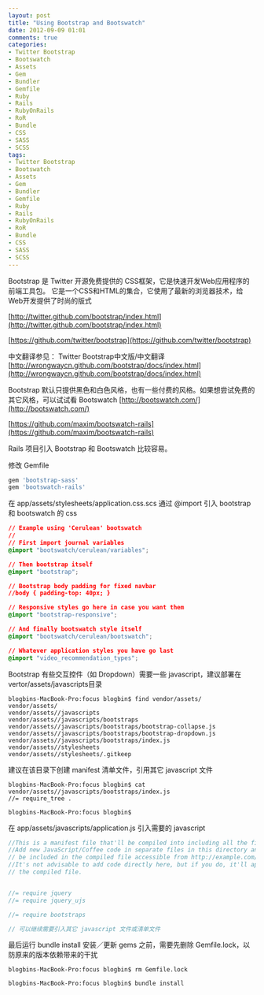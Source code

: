 ```yaml
---
layout: post
title: "Using Bootstrap and Bootswatch"
date: 2012-09-09 01:01
comments: true
categories: 
- Twitter Bootstrap
- Bootswatch
- Assets
- Gem
- Bundler
- Gemfile
- Ruby
- Rails
- RubyOnRails
- RoR
- Bundle
- CSS
- SASS
- SCSS
tags: 
- Twitter Bootstrap
- Bootswatch
- Assets
- Gem
- Bundler
- Gemfile
- Ruby
- Rails
- RubyOnRails
- RoR
- Bundle
- CSS
- SASS
- SCSS
---
```


Bootstrap 是 Twitter 开源免费提供的 CSS框架，它是快速开发Web应用程序的前端工具包。
它是一个CSS和HTML的集合，它使用了最新的浏览器技术，给Web开发提供了时尚的版式

[http://twitter.github.com/bootstrap/index.html](http://twitter.github.com/bootstrap/index.html)

[https://github.com/twitter/bootstrap](https://github.com/twitter/bootstrap)

中文翻译参见：
Twitter Bootstrap中文版/中文翻译 
[http://wrongwaycn.github.com/bootstrap/docs/index.html](http://wrongwaycn.github.com/bootstrap/docs/index.html)

Bootstrap 默认只提供黑色和白色风格，也有一些付费的风格。如果想尝试免费的其它风格，可以试试看 Bootswatch
[http://bootswatch.com/](http://bootswatch.com/)

[https://github.com/maxim/bootswatch-rails](https://github.com/maxim/bootswatch-rails)

Rails 项目引入 Bootstrap 和 Bootswatch 比较容易。


<!--more-->

修改 Gemfile
``` ruby Gemfile
gem 'bootstrap-sass'
gem 'bootswatch-rails'
```

在 app/assets/stylesheets/application.css.scs 通过 @import 引入 bootstrap 和 bootswatch 的 css

``` css app/assets/stylesheets/application.css.scss
// Example using 'Cerulean' bootswatch
//
// First import journal variables
@import "bootswatch/cerulean/variables";

// Then bootstrap itself
@import "bootstrap";

// Bootstrap body padding for fixed navbar
//body { padding-top: 40px; }

// Responsive styles go here in case you want them
@import "bootstrap-responsive";

// And finally bootswatch style itself
@import "bootswatch/cerulean/bootswatch";

// Whatever application styles you have go last
@import "video_recommendation_types";
```


Bootstrap 有些交互控件（如 Dropdown）需要一些 javascript，建议部署在 vertor/assets/javascripts目录
```
blogbins-MacBook-Pro:focus blogbin$ find vendor/assets/
vendor/assets/
vendor/assets//javascripts
vendor/assets//javascripts/bootstraps
vendor/assets//javascripts/bootstraps/bootstrap-collapse.js
vendor/assets//javascripts/bootstraps/bootstrap-dropdown.js
vendor/assets//javascripts/bootstraps/index.js
vendor/assets//stylesheets
vendor/assets//stylesheets/.gitkeep
```

建议在该目录下创建 manifest 清单文件，引用其它 javascript 文件

```
blogbins-MacBook-Pro:focus blogbin$ cat vendor/assets//javascripts/bootstraps/index.js
//= require_tree .

blogbins-MacBook-Pro:focus blogbin$ 
```

在 app/assets/javascripts/application.js 引入需要的 javascript
``` javascript app/assets/javascripts/application.js
//This is a manifest file that'll be compiled into including all the files listed below.
//Add new JavaScript/Coffee code in separate files in this directory and they'll automatically
// be included in the compiled file accessible from http://example.com/assets/application.js
//It's not advisable to add code directly here, but if you do, it'll appear at the bottom of the
// the compiled file.


//= require jquery
//= require jquery_ujs

//= require bootstraps

// 可以继续需要引入其它 javascript 文件或清单文件
```

最后运行 bundle install 安装／更新 gems 之前，需要先删除 Gemfile.lock，以防原来的版本依赖带来的干扰
```
blogbins-MacBook-Pro:focus blogbin$ rm Gemfile.lock

blogbins-MacBook-Pro:focus blogbin$ bundle install
```




